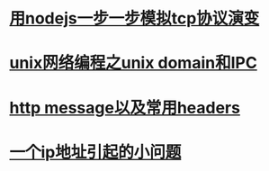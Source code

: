 # [用nodejs一步一步模拟tcp协议演变](./mytcp.md)
<!-- # [分布式系统基本原理](./distributed_principle.md) -->
# [unix网络编程之unix domain和IPC](./socket_unix.md)
# [http message以及常用headers](./http_headers.md)
# [一个ip地址引起的小问题](./ip_address_problem.md)
